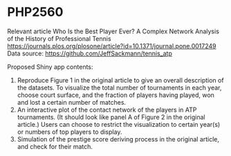 # PHP2560
Relevant article
Who Is the Best Player Ever? A Complex Network Analysis of the History of Professional Tennis
https://journals.plos.org/plosone/article?id=10.1371/journal.pone.0017249
Data source: https://github.com/JeffSackmann/tennis_atp

Proposed Shiny app contents:
1. Reproduce Figure 1 in the original article to give an overall description of the datasets. To visualize the total number of tournaments in each year, choose court surface, and the fraction of players having played, won and lost a certain number of matches.
2. An interactive plot of the contact network of the players in ATP tournaments. (It should look like panel A of Figure 2 in the original article.) Users can choose to restrict the visualization to certain year(s) or numbers of top players to display.
3. Simulation of the prestige score deriving process in the original article, and check for their match. 
